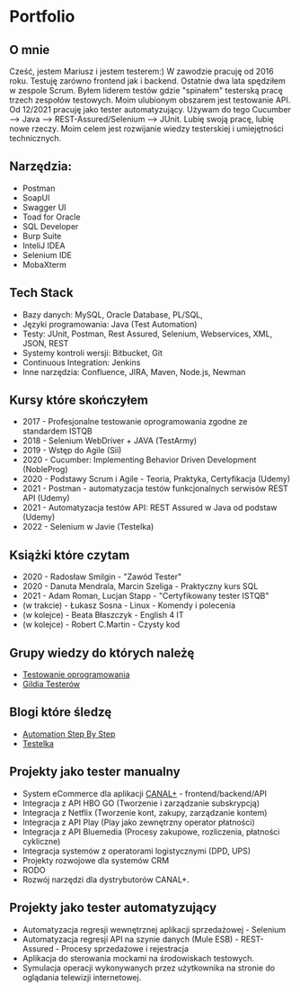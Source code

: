 # Portfolio

## O mnie
Cześć, jestem Mariusz i jestem testerem:) W zawodzie pracuję od 2016 roku. Testuję zarówno frontend jak i backend. Ostatnie dwa lata spędziłem w zespole Scrum. Byłem liderem testów gdzie "spinałem" testerską pracę trzech zespołów testowych. Moim ulubionym obszarem jest testowanie API. Od 12/2021 pracuję jako tester automatyzujący.  Używam do tego Cucumber --> Java --> REST-Assured/Selenium --> JUnit. 
Lubię swoją pracę, lubię nowe rzeczy. Moim celem jest rozwijanie wiedzy testerskiej i umiejętności technicznych.

## Narzędzia:

* Postman 
* SoapUI
* Swagger UI
* Toad for Oracle
* SQL Developer
* Burp Suite
* InteliJ IDEA
* Selenium IDE
* MobaXterm

## Tech Stack

* Bazy danych: MySQL, Oracle Database, PL/SQL,
* Języki programowania: Java (Test Automation)
* Testy: JUnit, Postman, Rest Assured, Selenium, Webservices, XML, JSON, REST
* Systemy kontroli wersji: Bitbucket, Git
* Continuous Integration: Jenkins
* Inne narzędzia: Confluence, JIRA, Maven, Node.js, Newman

## Kursy które skończyłem

* 2017 - Profesjonalne testowanie oprogramowania zgodne ze standardem ISTQB
* 2018 - Selenium WebDriver + JAVA (TestArmy)
* 2019 - Wstęp do Agile (Sii)
* 2020 - Cucumber: Implementing Behavior Driven Development (NobleProg)
* 2020 - Podstawy Scrum i Agile - Teoria, Praktyka, Certyfikacja (Udemy)
* 2021 - Postman - automatyzacja testów funkcjonalnych serwisów REST API (Udemy)
* 2021 - Automatyzacja testów API: REST Assured w Java od podstaw (Udemy)
* 2022 - Selenium w Javie (Testelka)

## Książki które czytam

* 2020 - Radosław Smilgin - "Zawód Tester"
* 2020 - Danuta Mendrala, Marcin Szeliga - Praktyczny kurs SQL
* 2021 - Adam Roman, Lucjan Stapp - "Certyfikowany tester ISTQB"
* (w trakcie) - Łukasz Sosna - Linux - Komendy i polecenia
* (w kolejce) - Beata Błaszczyk - English 4 IT
* (w kolejce) - Robert C.Martin - Czysty kod

## Grupy wiedzy do których należę

* [Testowanie oprogramowania](https://www.facebook.com/groups/TestowanieOprogramowania)
* [Gildia Testerów](https://www.facebook.com/GildiaTesterow/)

## Blogi które śledzę

* [Automation Step By Step](https://www.youtube.com/c/AutomationStepByStep)
* [Testelka](https://testelka.pl/blog/)


## Projekty jako tester manualny

* System eCommerce dla aplikacji [CANAL+](https://kup.pl.canalplus.com/) - frontend/backend/API
* Integracja z API HBO GO (Tworzenie i zarządzanie subskrypcją)
* Integracja z Netflix (Tworzenie kont, zakupy, zarządzanie kontem)
* Integracja z API Play (Play jako zewnętrzny operator płatności)
* Integracja z API Bluemedia (Procesy zakupowe, rozliczenia, płatności cykliczne)
* Integracja systemów z operatorami logistycznymi (DPD, UPS)
* Projekty rozwojowe dla systemów CRM
* RODO
* Rozwój narzędzi dla dystrybutorów CANAL+.

## Projekty jako tester automatyzujący

* Automatyzacja regresji wewnętrznej aplikacji sprzedażowej - Selenium
* Automatyzacja regresji API na szynie danych (Mule ESB) - REST-Assured - Procesy sprzedażowe i rejestracja
* Aplikacja do sterowania mockami na środowiskach testowych.
* Symulacja operacji wykonywanych przez użytkownika na stronie do oglądania telewizji internetowej.


